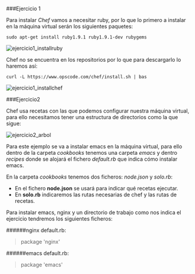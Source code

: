 ###Ejercicio 1

Para instalar *Chef* vamos a necesitar ruby, por lo que lo primero a instalar en la máquina virtual serán los siguientes paquetes:

	sudo apt-get install ruby1.9.1 ruby1.9.1-dev rubygems

![ejercicio1_installruby](https://raw.github.com/rogegg/IV-GII-13-14/master/Tema6/capturas/ej1_installruby.png)



Chef no se encuentra en los repositorios por lo que para descargarlo lo haremos así:

	curl -L https://www.opscode.com/chef/install.sh | bas
    
![ejercicio1_installchef](https://raw.github.com/rogegg/IV-GII-13-14/master/Tema6/capturas/ej1_installchef.png)    



###Ejercicio2

Chef usa recetas con las que podemos configurar nuestra máquina virtual, para ello necesitamos tener una estructura de directorios como la que sigue:

![ejercicio2_arbol](https://raw.github.com/rogegg/IV-GII-13-14/master/Tema6/capturas/ej2_treeemacs.png)  

Para este ejemplo se va a instalar emacs en la máquina virtual, para ello dentro de la carpeta *cookbooks* tenemos una carpeta *emacs* y dentro *recipes* donde se alojará el fichero *default.rb* que indica cómo instalar emacs.

En la carpeta *cookbooks* tenemos dos ficheros: _node.json_ y _solo.rb_:

- En el fichero **node.json** se usará para indicar qué recetas ejecutar.
- En **solo.rb** indicaremos las rutas necesarias de chef y las rutas de recetas.


Para instalar emacs, nginx y un directorio de trabajo como nos indica el ejercicio tendremos los siguientes ficheros:

######nginx
default.rb:

> package 'nginx' 


######emacs
default.rb:

> package 'emacs' 


